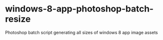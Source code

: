 windows-8-app-photoshop-batch-resize
====================================

Photoshop batch script generating all sizes of windows 8 app image assets
